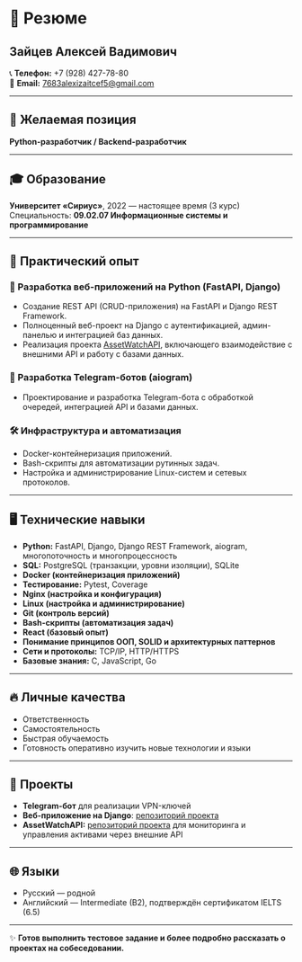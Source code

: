 


# 📝 Резюме

## Зайцев Алексей Вадимович

📞 **Телефон:** +7 (928) 427-78-80  
📧 **Email:** [7683alexizaitcef5@gmail.com](mailto:7683alexizaitcef5@gmail.com)

---

## 🎯 Желаемая позиция

**Python-разработчик / Backend-разработчик**

---

## 🎓 Образование

**Университет «Сириус»**, 2022 — настоящее время (3 курс)  
Специальность: **09.02.07 Информационные системы и программирование**

---

## 💼 Практический опыт

### 🚀 Разработка веб-приложений на Python (FastAPI, Django)
- Создание REST API (CRUD-приложения) на FastAPI и Django REST Framework.
- Полноценный веб-проект на Django с аутентификацией, админ-панелью и интеграцией баз данных.
- Реализация проекта [AssetWatchAPI](https://github.com/anonim767bn/AssetWatchAPI), включающего взаимодействие с внешними API и работу с базами данных.

### 🤖 Разработка Telegram-ботов (aiogram)
- Проектирование и разработка Telegram-бота с обработкой очередей, интеграцией API и базами данных.

### 🛠 Инфраструктура и автоматизация
- Docker-контейнеризация приложений.
- Bash-скрипты для автоматизации рутинных задач.
- Настройка и администрирование Linux-систем и сетевых протоколов.

---

## 🖥 Технические навыки

- **Python:** FastAPI, Django, Django REST Framework, aiogram, многопоточность и многопроцессность
- **SQL:** PostgreSQL (транзакции, уровни изоляции), SQLite
- **Docker (контейнеризация приложений)**
- **Тестирование:** Pytest, Coverage
- **Nginx (настройка и конфигурация)**
- **Linux (настройка и администрирование)**
- **Git (контроль версий)**
- **Bash-скрипты (автоматизация задач)**
- **React (базовый опыт)**
- **Понимание принципов ООП, SOLID и архитектурных паттернов**
- **Сети и протоколы:** TCP/IP, HTTP/HTTPS
- **Базовые знания:** C, JavaScript, Go

---

## 🔥 Личные качества

- Ответственность
- Самостоятельность
- Быстрая обучаемость
- Готовность оперативно изучить новые технологии и языки

---

## 📂 Проекты

- **Telegram-бот** для реализации VPN-ключей
- **Веб-приложение на Django**: [репозиторий проекта](https://github.com/anonim767bn/django-project)
- **AssetWatchAPI:** [репозиторий проекта](https://github.com/anonim767bn/AssetWatchAPI) для мониторинга и управления активами через внешние API

---

## 🌐 Языки

- Русский — родной
- Английский — Intermediate (B2), подтверждён сертификатом IELTS (6.5)

---

✨ **Готов выполнить тестовое задание и более подробно рассказать о проектах на собеседовании.**
